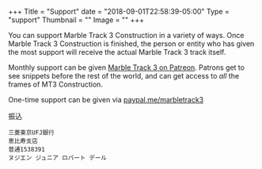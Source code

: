 +++
Title = "Support"
date = "2018-09-01T22:58:39-05:00"
Type = "support"
Thumbnail = ""
Image = ""
+++

You can support Marble Track 3 Construction in a variety of ways.  Once Marble Track 3 Construction is finished, the person or entity who has given the most support will receive the actual Marble Track 3 track itself.

Monthly support can be given [Marble Track 3 on Patreon](https://www.patreon.com/marbletrack3).  Patrons get to see snippets before the rest of the world, and can get access to *all* the frames of MT3 Construction.

One-time support can be given via [paypal.me/marbletrack3](https://www.paypal.me/marbletrack3) 

振込

    三菱東京UFJ銀行
    恵比寿支店
    普通1538391
    ヌジエン ジュニア ロバート デール